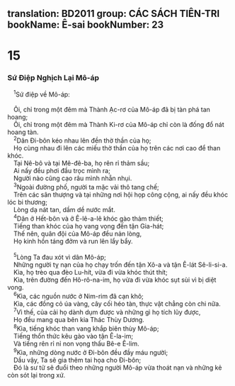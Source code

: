 translation: BD2011
group: CÁC SÁCH TIÊN-TRI
bookName: Ê-sai 
bookNumber: 23
-------

<div class="title"><h1>15</h1><h3>Sứ Ðiệp Nghịch Lại Mô-áp</h3></div>
<span class="verse es_15_1"> <sup>1</sup>Sứ điệp về Mô-áp: <br/><br/> Ôi, chỉ trong một đêm mà Thành Ạc-rơ của Mô-áp đã bị tàn phá tan hoang;<br/> Ôi, chỉ trong một đêm mà Thành Ki-rơ của Mô-áp chỉ còn là đống đổ nát hoang tàn.<br/></span>
<span class="verse es_15_2"> <sup>2</sup>Dân Ði-bôn kéo nhau lên đền thờ thần của họ;<br/> Họ cùng nhau đi lên các miếu thờ thần của họ trên các nơi cao để than khóc.<br/> Tại Nê-bô và tại Mê-đê-ba, họ rên rỉ thảm sầu;<br/> Ai nấy đều phơi đầu trọc mình ra;<br/> Người nào cũng cạo râu mình nhẵn nhụi.<br/></span>
<span class="verse es_15_3"> <sup>3</sup>Ngoài đường phố, người ta mặc vải thô tang chế;<br/> Trên các sân thượng và tại những nơi hội họp công cộng, ai nấy đều khóc lóc bi thương;<br/> Lòng dạ nát tan, dầm dề nước mắt.<br/></span>
<span class="verse es_15_4"> <sup>4</sup>Dân ở Hết-bôn và ở Ê-lê-a-lê khóc gào thảm thiết;<br/> Tiếng than khóc của họ vang vọng đến tận Gia-hát;<br/> Thế nên, quân đội của Mô-áp đều nản lòng,<br/> Họ kinh hồn táng đởm và run lên lẩy bẩy.<br/><br/></span>
<span class="verse es_15_5"> <sup>5</sup>Lòng Ta đau xót vì dân Mô-áp;<br/> Những người tỵ nạn của họ chạy trốn đến tận Xô-a và tận Ê-lát Sê-li-si-a.<br/> Kìa, họ trèo qua đèo Lu-hít, vừa đi vừa khóc thút thít;<br/> Kìa, trên đường đến Hô-rô-na-im, họ vừa đi vừa khóc sụt sùi vì bị diệt vong.<br/></span>
<span class="verse es_15_6"> <sup>6</sup>Kìa, các nguồn nước ở Nim-rim đã cạn khô;<br/> Kìa, các đồng cỏ úa vàng, cây cối héo tàn, thực vật chẳng còn chi nữa.<br/></span>
<span class="verse es_15_7"> <sup>7</sup>Vì thế, của cải họ dành dụm được và những gì họ tích lũy được,<br/> Họ đều mang qua bên kia Thác Thùy Dương.<br/></span>
<span class="verse es_15_8"> <sup>8</sup>Kìa, tiếng khóc than vang khắp biên thùy Mô-áp;<br/> Tiếng thổn thức kêu gào vào tận Ê-la-im;<br/> Và tiếng rên rỉ nỉ non vọng thấu Bê-e Ê-lim.<br/></span>
<span class="verse es_15_9"> <sup>9</sup>Kìa, những dòng nước ở Ði-bôn đều đầy máu người;<br/> Dầu vậy, Ta sẽ gia thêm tai họa cho Ði-bôn;<br/> Ðó là sư tử sẽ đuổi theo những người Mô-áp vừa thoát nạn và những kẻ còn sót lại trong xứ.<br/></span>
